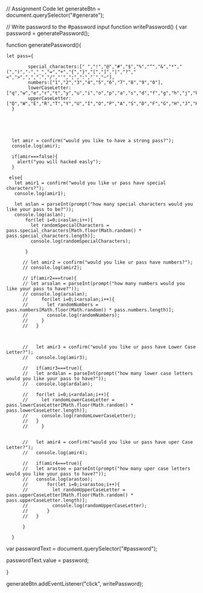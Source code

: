 // Assignment Code
let generateBtn = document.querySelector("#generate");

// Write password to the #password input
function writePassword() {
  var password = generatePassword();


  function generatePassword(){

    let pass={

            special_characters:[" ","!","@","#","$","%","^","&","*","(",")","-","_","=","+","{","}","[","]","|","?","<",">",",",".","/","'",";",":","`","~"],
            numbers:["1","2","3","4","5","6","7","8","9","0"],
            lowerCaseLetter:["q","w","e","r","t","y","u","i","o","p","a","s","d","f","g","h","j","k","l","z","x","c","v","b","n","m"],
            upperCaseLetter:["Q","W","E","R","T","Y","U","I","O","P","A","S","D","F","G","H","J","K","L","Z","X","C","V","B","N","M"],
      }





      let amir = confirm("would you like to have a strong pass?");
      console.log(amir);

      if(amir===false){
        alert("you will hacked easly");
      }

     else{
       let amir1 = confirm("would you like ur pass have special characters?");
       console.log(amir1);

       let aslan = parseInt(prompt("how many special characters would you like your pass to be?"));
       console.log(aslan);
           for(let i=0;i<aslan;i++){
             let randomSpecialCharacters = pass.special_characters[Math.floor(Math.random() * pass.special_characters.length)];
             console.log(randomSpecialCharacters);

           }

          // let amir2 = confirm("would you like ur pass have numbers?");
          // console.log(amir2);

          // if(amir2===true){
          // let arsalan = parseInt(prompt("how many numbers would you like your pass to have?"));
          // console.log(arsalan);
          //     for(let i=0;i<arsalan;i++){
          //       let randomNumbers = pass.numbers[Math.floor(Math.random() * pass.numbers.length)];
          //       console.log(randomNumbers);
          //     }
          //   }



          //   let amir3 = confirm("would you like ur pass have Lower Case Letter?");
          //   console.log(amir3);

          //   if(amir3===true){
          //   let ardalan = parseInt(prompt("how many lower case letters would you like your pass to have?"));
          //   console.log(ardalan);

          //   for(let i=0;i<ardalan;i++){
          //     let randomLowerCaseLetter = pass.lowerCaseLetter[Math.floor(Math.random() * pass.lowerCaseLetter.length)];
          //     console.log(randomLowerCaseLetter);
          //   }
          //     }


          //   let amir4 = confirm("would you like ur pass have uper Case Letter?");
          //   console.log(amir4);

          //   if(amir4===true){
          //   let arastoo = parseInt(prompt("how many uper case letters would you like your pass to have?"));
          //   console.log(arastoo);
          //       for(let i=0;i<arastoo;i++){
          //         let randomUpperCaseLetter = pass.upperCaseLetter[Math.floor(Math.random() * pass.upperCaseLetter.length)];
          //         console.log(randomUpperCaseLetter);
          //       }
          //   }

          }

      }
  var passwordText = document.querySelector("#password");

  passwordText.value = password;

}



generateBtn.addEventListener("click", writePassword);
